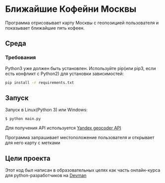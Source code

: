 # Ближайшие Кофейни Москвы

Программа отрисовывает карту Москвы с геопозицией пользователя и показывает ближайшие пять кофеен.

## Среда
### Требования

Python3 уже должен быть установлен. Используйте pip(или pip3, если есть конфликт с Python2) для установки зависимостей:

```bash
pip install -r requirements.txt
```

## Запуск
Запуск в Linux(Python 3) или Windows:

```bush
$ python main.py
```

Для получения API используется [Yandex geocoder API](https://dvmn.org/encyclopedia/api-docs/yandex-geocoder-api/)


Программа запрашивает местоположение пользователя и открывает для него карту с метками


## Цели проекта
Этот код был написан в образовательных целях как часть онлайн-курса для python-разработчиков на [Devman](dvmn.org)
